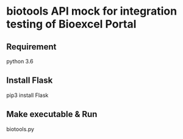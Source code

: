 # biotools API mock for integration testing of Bioexcel Portal

## Requirement 
python 3.6

## Install Flask
pip3 install Flask

## Make executable & Run
biotools.py
